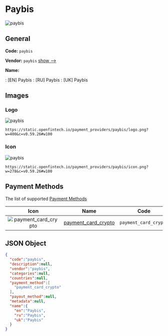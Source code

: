 
# Paybis 
![paybis](https://static.openfintech.io/payment_providers/paybis/logo.png?w=400&c=v0.59.26#w100)  

## General 
 
**Code:** `paybis` 
 
**Vendor:** `paybis` [show -->](/vendors/paybis/) 
 
**Name:** 
 
:	[EN] Paybis 
:	[RU] Paybis 
:	[UK] Paybis 
 

## Images 

### Logo 
 
![paybis](https://static.openfintech.io/payment_providers/paybis/logo.png?w=400&c=v0.59.26#w100)  

```
https://static.openfintech.io/payment_providers/paybis/logo.png?w=400&c=v0.59.26#w100
```  

### Icon 
 
![paybis](https://static.openfintech.io/payment_providers/paybis/icon.png?w=278&c=v0.59.26#w100)  

```
https://static.openfintech.io/payment_providers/paybis/icon.png?w=278&c=v0.59.26#w100
```  

## Payment Methods 
 
The list of supported [Payment Methods](/payment-methods/) 

|Icon|Name|Code| 
|:---:|:---:|:---:| 
|![payment_card_crypto](https://static.openfintech.io/payment_methods/payment_card_crypto/icon.svg?w=278&c=v0.59.26#w100) |[payment_card_crypto](/payment-methods/payment_card_crypto/)|`payment_card_crypto`| 
 

## JSON Object 

```json
{
  "code":"paybis",
  "description":null,
  "vendor":"paybis",
  "categories":null,
  "countries":null,
  "payment_method":[
    "payment_card_crypto"
  ],
  "payout_method":null,
  "metadata":null,
  "name":{
    "en":"Paybis",
    "ru":"Paybis",
    "uk":"Paybis"
  }
}
```  

